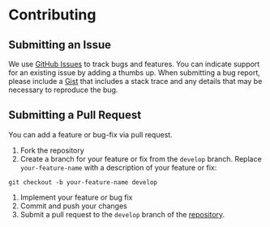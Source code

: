 # Contributing

## Submitting an Issue

We use [GitHub Issues](https://github.com/cf-platform-eng/gcp-quickstart/issues) to track bugs and features. You can indicate
support for an existing issue by adding a thumbs up. When submitting a bug report, please include a [Gist](http://gist.github.com/) that includes a stack trace and any details that may be necessary to reproduce the bug.

## Submitting a Pull Request

You can add a feature or bug-fix via pull request.
1. Fork the repository
1. Create a branch for your feature or fix from the `develop` branch. Replace `your-feature-name` with a description of your feature or fix:

  ```
  git checkout -b your-feature-name develop
  ```

1. Implement your feature or bug fix
1. Commit and push your changes
1. Submit a pull request to the `develop` branch of the [repository](https://github.com/cf-platform-eng/gcp-quickstart/).
